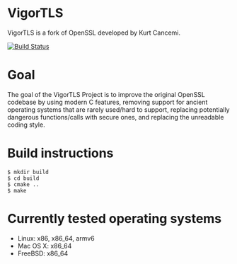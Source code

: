 VigorTLS
========

VigorTLS is a fork of OpenSSL developed by Kurt Cancemi.

[![Build Status](https://secure.travis-ci.org/vigortls/vigortls.png)](http://travis-ci.org/vigortls/vigortls)

Goal
====

The goal of the VigorTLS Project is to improve the original OpenSSL codebase
by using modern C features, removing support for ancient operating systems
that are rarely used/hard to support, replacing potentially dangerous
functions/calls with secure ones, and replacing the unreadable coding style.

Build instructions
==================

	$ mkdir build
	$ cd build
	$ cmake ..
	$ make

Currently tested operating systems
==================================

* Linux: x86, x86_64, armv6
* Mac OS X: x86_64
* FreeBSD: x86_64
